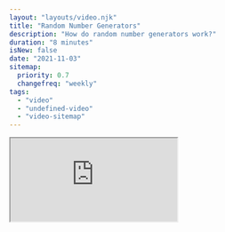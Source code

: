 ```yaml
---
layout: "layouts/video.njk"
title: "Random Number Generators"
description: "How do random number generators work?"
duration: "8 minutes"
isNew: false
date: "2021-11-03"
sitemap:
  priority: 0.7
  changefreq: "weekly"
tags:
  - "video"
  - "undefined-video"
  - "video-sitemap"
---
```


<iframe class="w-full aspect-video mb-5" src="https://www.youtube.com/embed/nDv3yXdD0rk" title="Random Number Generators"></iframe>
